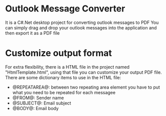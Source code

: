 # Outlook Message Converter
It is a C#.Net desktop project for converting outlook messages to PDF
You can simply drag and drop your outlook messages into the application and then export it as a PDF file
# Customize output format
For extra flexibility, there is a HTML file in the project named "HtmlTemplate.html", using that file you can customize your output PDF file. There are some dictionary items to use in the HTML file:
- @REPEATAREA@: between two repeating area element you have to put what you need to be repeated for each messagee
- @FROM@: Sender name
- @SUBJECT@: Email subject
- @BODY@: Email body
